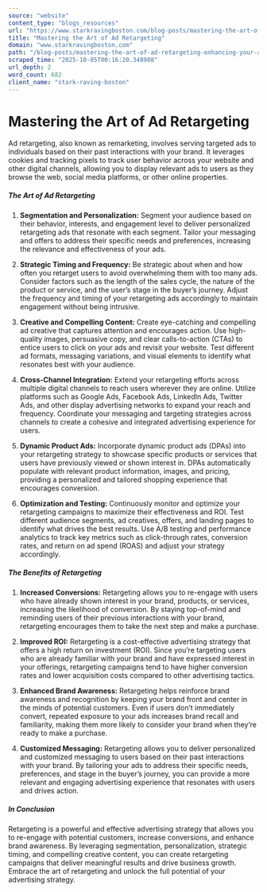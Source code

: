 ```yaml
---
source: "website"
content_type: "blogs_resources"
url: "https://www.starkravingboston.com/blog-posts/mastering-the-art-of-ad-retargeting-enhancing-your-advertising-strategy"
title: "Mastering the Art of Ad Retargeting"
domain: "www.starkravingboston.com"
path: "/blog-posts/mastering-the-art-of-ad-retargeting-enhancing-your-advertising-strategy"
scraped_time: "2025-10-05T00:16:20.348908"
url_depth: 2
word_count: 682
client_name: "stark-raving-boston"
---
```


# Mastering the Art of Ad Retargeting

Ad retargeting, also known as remarketing, involves serving targeted ads to individuals based on their past interactions with your brand. It leverages cookies and tracking pixels to track user behavior across your website and other digital channels, allowing you to display relevant ads to users as they browse the web, social media platforms, or other online properties.

##### **The Art of Ad Retargeting**

1.  **Segmentation and Personalization:** Segment your audience based on their behavior, interests, and engagement level to deliver personalized retargeting ads that resonate with each segment. Tailor your messaging and offers to address their specific needs and preferences, increasing the relevance and effectiveness of your ads.

2.  **Strategic Timing and Frequency:** Be strategic about when and how often you retarget users to avoid overwhelming them with too many ads. Consider factors such as the length of the sales cycle, the nature of the product or service, and the user’s stage in the buyer’s journey. Adjust the frequency and timing of your retargeting ads accordingly to maintain engagement without being intrusive.

3.  **Creative and Compelling Content:** Create eye-catching and compelling ad creative that captures attention and encourages action. Use high-quality images, persuasive copy, and clear calls-to-action (CTAs) to entice users to click on your ads and revisit your website. Test different ad formats, messaging variations, and visual elements to identify what resonates best with your audience.

4.  **Cross-Channel Integration:** Extend your retargeting efforts across multiple digital channels to reach users wherever they are online. Utilize platforms such as Google Ads, Facebook Ads, LinkedIn Ads, Twitter Ads, and other display advertising networks to expand your reach and frequency. Coordinate your messaging and targeting strategies across channels to create a cohesive and integrated advertising experience for users.

5.  **Dynamic Product Ads:** Incorporate dynamic product ads (DPAs) into your retargeting strategy to showcase specific products or services that users have previously viewed or shown interest in. DPAs automatically populate with relevant product information, images, and pricing, providing a personalized and tailored shopping experience that encourages conversion.

6.  **Optimization and Testing:** Continuously monitor and optimize your retargeting campaigns to maximize their effectiveness and ROI. Test different audience segments, ad creatives, offers, and landing pages to identify what drives the best results. Use A/B testing and performance analytics to track key metrics such as click-through rates, conversion rates, and return on ad spend (ROAS) and adjust your strategy accordingly.

##### **The Benefits of Retargeting**

1.  **Increased Conversions:** Retargeting allows you to re-engage with users who have already shown interest in your brand, products, or services, increasing the likelihood of conversion. By staying top-of-mind and reminding users of their previous interactions with your brand, retargeting encourages them to take the next step and make a purchase.

2.  **Improved ROI:** Retargeting is a cost-effective advertising strategy that offers a high return on investment (ROI). Since you’re targeting users who are already familiar with your brand and have expressed interest in your offerings, retargeting campaigns tend to have higher conversion rates and lower acquisition costs compared to other advertising tactics.

3.  **Enhanced Brand Awareness:** Retargeting helps reinforce brand awareness and recognition by keeping your brand front and center in the minds of potential customers. Even if users don’t immediately convert, repeated exposure to your ads increases brand recall and familiarity, making them more likely to consider your brand when they’re ready to make a purchase.

4.  **Customized Messaging:** Retargeting allows you to deliver personalized and customized messaging to users based on their past interactions with your brand. By tailoring your ads to address their specific needs, preferences, and stage in the buyer’s journey, you can provide a more relevant and engaging advertising experience that resonates with users and drives action.

##### **In Conclusion**

Retargeting is a powerful and effective advertising strategy that allows you to re-engage with potential customers, increase conversions, and enhance brand awareness. By leveraging segmentation, personalization, strategic timing, and compelling creative content, you can create retargeting campaigns that deliver meaningful results and drive business growth. Embrace the art of retargeting and unlock the full potential of your advertising strategy.